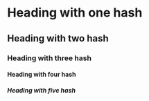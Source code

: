 # Heading with one hash
## Heading with two hash
### Heading with three hash
#### Heading with four hash
##### Heading with five hash
